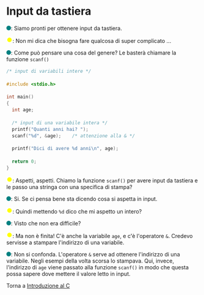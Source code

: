 # Input da tastiera

![](../../images/people/tess.png): Siamo pronti per ottenere input da tastiera.

![](../../images/people/tazza.png): Non mi dica che bisogna fare qualcosa di super complicato ...

![](../../images/people/tess.png): Come può pensare una cosa del genere? Le basterà chiamare
la funzione `scanf()`

```c
/* input di variabili intere */

#include <stdio.h>

int main()
{
  int age;

  /* input di una variabile intera */
  printf("Quanti anni hai? ");
  scanf("%d", &age);    /* attenzione alla & */

  printf("Dici di avere %d anni\n", age);

  return 0;
}
```

![](../../images/people/tazza.png): Aspetti, aspetti. Chiamo la funzione `scanf()`
per avere input da tastiera e le passo una stringa con una specifica di stampa?

![](../../images/people/tess.png): Si. Se ci pensa bene sta dicendo cosa si aspetta in input.

![](../../images/people/tazza.png): Quindi mettendo `%d` dico che mi aspetto un intero?

![](../../images/people/tess.png): Visto che non era difficile?

![](../../images/people/tazza.png): Ma non è finita! C'è anche la variabile `age`,
e c'è l'operatore `&`. Credevo servisse a stampare l'indirizzo di una variabile.

![](../../images/people/tess.png): Non si confonda. L'operatore `&` serve ad ottenere
l'indirizzo di una variabile. Negli esempi della volta scorsa lo stampava.
Qui, invece, l'indirizzo di `age` viene passato alla funzione `scanf()` in modo
che questa possa sapere dove mettere il valore letto in input.

Torna a [Introduzione al C](../summary.md)

